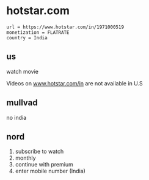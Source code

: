 # hotstar.com

~~~
url = https://www.hotstar.com/in/1971000519
monetization = FLATRATE
country = India
~~~

## us

watch movie

Videos on www.hotstar.com/in are not available in U.S

## mullvad

no india

## nord

1. subscribe to watch
2. monthly
3. continue with premium
4. enter mobile number (India)
